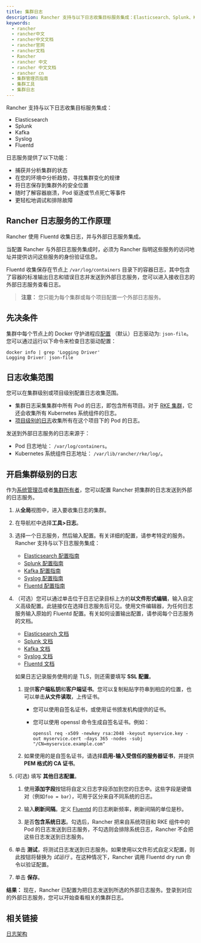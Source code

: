 ```yaml
---
title: 集群日志
description: Rancher 支持与以下日志收集目标服务集成：Elasticsearch、Splunk、Kafka、Syslog、Fluentd。日志服务提供了以下功能：捕获并分析集群的状态、在您的环境中分析趋势，寻找集群变化的规律、将日志保存到集群外的安全位置、随时了解容器崩溃，Pod 驱逐或节点死亡等事件、更轻松地调试和排除故障。
keywords:
  - rancher
  - rancher中文
  - rancher中文文档
  - rancher官网
  - rancher文档
  - Rancher
  - rancher 中文
  - rancher 中文文档
  - rancher cn
  - 集群管理员指南
  - 集群工具
  - 集群日志
---
```


Rancher 支持与以下日志收集目标服务集成：

- Elasticsearch
- Splunk
- Kafka
- Syslog
- Fluentd

日志服务提供了以下功能：

- 捕获并分析集群的状态
- 在您的环境中分析趋势，寻找集群变化的规律
- 将日志保存到集群外的安全位置
- 随时了解容器崩溃，Pod 驱逐或节点死亡等事件
- 更轻松地调试和排除故障

## Rancher 日志服务的工作原理

Rancher 使用 Fluentd 收集日志，并与外部日志服务集成。

当配置 Rancher 与外部日志服务集成时，必须为 Rancher 指明这些服务的访问地址并提供访问这些服务的身份验证信息。

Fluentd 收集保存在节点上 `/var/log/containers` 目录下的容器日志，其中包含了容器的标准输出日志和错误日志并发送到外部日志服务，您可以进入接收日志的外部日志服务查看日志。

> **注意：** 您只能为每个集群或每个项目配置一个外部日志服务。

## 先决条件

集群中每个节点上的 Docker 守护进程应[配置](https://docs.docker.com/config/containers/logging/configure/) （默认）日志驱动为: `json-file`。您可以通过运行以下命令来检查日志驱动配置：

```shell
docker info | grep 'Logging Driver'
Logging Driver: json-file
```

## 日志收集范围

您可以在集群级别或项目级别配置日志收集范围。

- 集群日志采集集群中所有 Pod 的日志，即包含所有项目。对于 [RKE 集群](/docs/rancher2/cluster-provisioning/rke-clusters/_index)，它还会收集所有 Kubernetes 系统组件的日志。
- [项目级别的日志](/docs/rancher2/project-admin/tools/project-logging/_index)收集所有在这个项目下的 Pod 的日志。

发送到外部日志服务的日志来源于：

- Pod 日志地址： `/var/log/containers`。
- Kubernetes 系统组件日志地址： `/var/lib/rancher/rke/log/`。

## 开启集群级别的日志

作为[系统管理员](/docs/rancher2/admin-settings/rbac/global-permissions/_index)或者[集群所有者](/docs/rancher2/admin-settings/rbac/cluster-project-roles/_index)，您可以配置 Rancher 把集群的日志发送到外部的日志服务。

1. 从**全局**视图中，进入要收集日志的集群。

1. 在导航栏中选择**工具>日志**。

1. 选择一个日志服务，然后输入配置。有关详细的配置，请参考特定的服务。Rancher 支持与以下日志服务集成：


   - [Elasticsearch 配置指南](/docs/rancher2/cluster-admin/tools/cluster-logging/elasticsearch/_index)
   - [Splunk 配置指南](/docs/rancher2/cluster-admin/tools/cluster-logging/splunk/_index)
   - [Kafka 配置指南](/docs/rancher2/cluster-admin/tools/cluster-logging/kafka/_index)
   - [Syslog 配置指南](/docs/rancher2/cluster-admin/tools/cluster-logging/syslog/_index)
   - [Fluentd 配置指南](/docs/rancher2/cluster-admin/tools/cluster-logging/fluentd/_index)


1. （可选）您可以通过单击位于日志记录目标上方的**以文件形式编辑**，输入自定义高级配置。此链接仅在选择日志服务后可见。使用文件编辑器，为任何日志服务输入原始的 Fluentd 配置。有关如何设置输出配置，请参阅每个日志服务的文档。

   - [Elasticsearch 文档](https://github.com/uken/fluent-plugin-elasticsearch)
   - [Splunk 文档](https://github.com/fluent/fluent-plugin-splunk)
   - [Kafka 文档](https://github.com/fluent/fluent-plugin-kafka)
   - [Syslog 文档](https://github.com/dlackty/fluent-plugin-remote_syslog)
   - [Fluentd 文档](https://docs.fluentd.org/v1.0/articles/out_forward)

   如果日志记录服务使用的是 TLS，则还需要填写 **SSL 配置**。

   1. 提供**客户端私钥**和**客户端证书**。您可以复制粘贴字符串到相应的位置，也可以单击**从文件读取**，上传证书。

      - 您可以使用自签名证书，或使用证书颁发机构提供的证书。

      - 您可以使用 openssl 命令生成自签名证书。例如：

        ```
        openssl req -x509 -newkey rsa:2048 -keyout myservice.key -out myservice.cert -days 365 -nodes -subj "/CN=myservice.example.com"
        ```

   2. 如果使用的是自签名证书，请选择**启用-输入受信任的服务器证书**，并提供 **PEM 格式的 CA 证书**。

1. (可选) 填写 **其他日志配置**。

   1. 使用**添加字段**按钮将自定义日志字段添加到您的日志中。这些字段是键值对（例如`foo = bar`），可用于区分来自不同系统的日志。

   1. 输入**刷新间隔**。定义 [Fluentd](https://www.fluentd.org/) 的日志刷新频率，刷新间隔的单位是秒。

   1. 是否**包含系统日志**。勾选后，Rancher 把来自系统项目和 RKE 组件中的 Pod 的日志发送到日志服务，不勾选则会排除系统日志，Rancher 不会把这些日志发送到日志服务。

1. 单击 **测试**，将测试日志发送到日志服务。如果使用以文件形式自定义配置，则此按钮将替换为 _试运行_ 。在这种情况下，Rancher 调用 Fluentd dry run 命令以验证配置。

1. 单击 **保存**。

**结果：** 现在，Rancher 已配置为把日志发送到所选的外部日志服务。登录到对应的外部日志服务，您可以开始查看相关的集群日志。

## 相关链接

[日志架构](https://kubernetes.io/zh/docs/concepts/cluster-administration/logging/)
